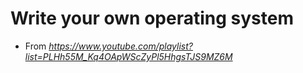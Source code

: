# Write your own operating system
* From *https://www.youtube.com/playlist?list=PLHh55M_Kq4OApWScZyPl5HhgsTJS9MZ6M*
